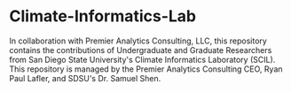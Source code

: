 # Climate-Informatics-Lab
In collaboration with Premier Analytics Consulting, LLC, this repository contains the contributions of Undergraduate and Graduate Researchers from San Diego State University's Climate Informatics Laboratory (SCIL). This repository is managed by the Premier Analytics Consulting CEO, Ryan Paul Lafler, and SDSU's Dr. Samuel Shen.

